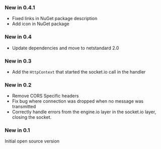### New in 0.4.1

* Fixed links in NuGet package description
* Add icon in NuGet package

### New in 0.4

* Update dependencies and move to netstandard 2.0

### New in 0.3

* Add the `HttpContext` that started the socket.io call in the handler

### New in 0.2

* Remove CORS Specific headers
* Fix bug where connection was dropped when no message was transmitted
* Correctly handle errors from the engine.io layer in the socket.io layer, closing the socket.

### New in 0.1

Initial open source version
